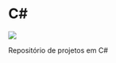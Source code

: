 # C#

<img src="https://arquivo.devmedia.com.br/cursos/imagem/curso_399.jpg">

Repositório de projetos em C#
